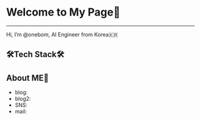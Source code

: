 # Welcome to My Page👋
----
Hi, I’m @onebom, AI Engineer from Korea🇰🇷 

## 🛠Tech Stack🛠

## About ME🌱
- blog:
- blog2:
- SNS:
- mail:

<!---
onebom/onebom is a ✨ special ✨ repository because its `README.md` (this file) appears on your GitHub profile.
You can click the Preview link to take a look at your changes.
--->
